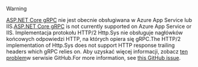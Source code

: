 > [!WARNING]
> <span data-ttu-id="9ab80-101">[ASP.NET Core gRPC](xref:grpc/index) nie jest obecnie obsługiwana w Azure App Service lub IIS.</span><span class="sxs-lookup"><span data-stu-id="9ab80-101">[ASP.NET Core gRPC](xref:grpc/index) is not currently supported on Azure App Service or IIS.</span></span> <span data-ttu-id="9ab80-102">Implementacja protokołu HTTP/2 Http.Sys nie obsługuje nagłówków końcowych odpowiedzi HTTP, na których opiera się gRPC.</span><span class="sxs-lookup"><span data-stu-id="9ab80-102">The HTTP/2 implementation of Http.Sys does not support HTTP response trailing headers which gRPC relies on.</span></span> <span data-ttu-id="9ab80-103">Aby uzyskać więcej informacji, zobacz [ten problem](https://github.com/dotnet/AspNetCore/issues/9020)w serwisie GitHub.</span><span class="sxs-lookup"><span data-stu-id="9ab80-103">For more information, see [this GitHub issue](https://github.com/dotnet/AspNetCore/issues/9020).</span></span>
